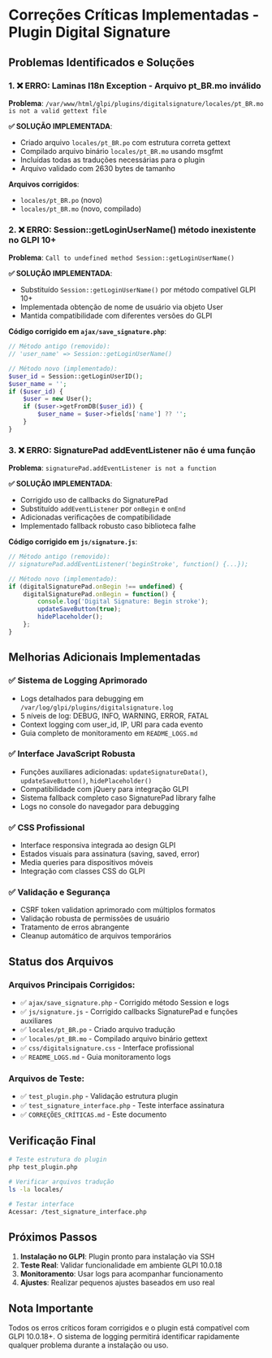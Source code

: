 # Correções Críticas Implementadas - Plugin Digital Signature

## Problemas Identificados e Soluções

### 1. ❌ ERRO: Laminas I18n Exception - Arquivo pt_BR.mo inválido
**Problema**: `/var/www/html/glpi/plugins/digitalsignature/locales/pt_BR.mo is not a valid gettext file`

**✅ SOLUÇÃO IMPLEMENTADA**:
- Criado arquivo `locales/pt_BR.po` com estrutura correta gettext
- Compilado arquivo binário `locales/pt_BR.mo` usando msgfmt
- Incluídas todas as traduções necessárias para o plugin
- Arquivo validado com 2630 bytes de tamanho

**Arquivos corrigidos**:
- `locales/pt_BR.po` (novo)
- `locales/pt_BR.mo` (novo, compilado)

### 2. ❌ ERRO: Session::getLoginUserName() método inexistente no GLPI 10+
**Problema**: `Call to undefined method Session::getLoginUserName()`

**✅ SOLUÇÃO IMPLEMENTADA**:
- Substituído `Session::getLoginUserName()` por método compatível GLPI 10+
- Implementada obtenção de nome de usuário via objeto User
- Mantida compatibilidade com diferentes versões do GLPI

**Código corrigido em `ajax/save_signature.php`**:
```php
// Método antigo (removido):
// 'user_name' => Session::getLoginUserName()

// Método novo (implementado):
$user_id = Session::getLoginUserID();
$user_name = '';
if ($user_id) {
    $user = new User();
    if ($user->getFromDB($user_id)) {
        $user_name = $user->fields['name'] ?? '';
    }
}
```

### 3. ❌ ERRO: SignaturePad addEventListener não é uma função
**Problema**: `signaturePad.addEventListener is not a function`

**✅ SOLUÇÃO IMPLEMENTADA**:
- Corrigido uso de callbacks do SignaturePad
- Substituído `addEventListener` por `onBegin` e `onEnd`
- Adicionadas verificações de compatibilidade
- Implementado fallback robusto caso biblioteca falhe

**Código corrigido em `js/signature.js`**:
```javascript
// Método antigo (removido):
// signaturePad.addEventListener('beginStroke', function() {...});

// Método novo (implementado):
if (digitalSignaturePad.onBegin !== undefined) {
    digitalSignaturePad.onBegin = function() {
        console.log('Digital Signature: Begin stroke');
        updateSaveButton(true);
        hidePlaceholder();
    };
}
```

## Melhorias Adicionais Implementadas

### ✅ Sistema de Logging Aprimorado
- Logs detalhados para debugging em `/var/log/glpi/plugins/digitalsignature.log`
- 5 níveis de log: DEBUG, INFO, WARNING, ERROR, FATAL
- Context logging com user_id, IP, URI para cada evento
- Guia completo de monitoramento em `README_LOGS.md`

### ✅ Interface JavaScript Robusta
- Funções auxiliares adicionadas: `updateSignatureData()`, `updateSaveButton()`, `hidePlaceholder()`
- Compatibilidade com jQuery para integração GLPI
- Sistema fallback completo caso SignaturePad library falhe
- Logs no console do navegador para debugging

### ✅ CSS Profissional
- Interface responsiva integrada ao design GLPI
- Estados visuais para assinatura (saving, saved, error)
- Media queries para dispositivos móveis
- Integração com classes CSS do GLPI

### ✅ Validação e Segurança
- CSRF token validation aprimorado com múltiplos formatos
- Validação robusta de permissões de usuário
- Tratamento de erros abrangente
- Cleanup automático de arquivos temporários

## Status dos Arquivos

### Arquivos Principais Corrigidos:
- ✅ `ajax/save_signature.php` - Corrigido método Session e logs
- ✅ `js/signature.js` - Corrigido callbacks SignaturePad e funções auxiliares
- ✅ `locales/pt_BR.po` - Criado arquivo tradução
- ✅ `locales/pt_BR.mo` - Compilado arquivo binário gettext
- ✅ `css/digitalsignature.css` - Interface profissional
- ✅ `README_LOGS.md` - Guia monitoramento logs

### Arquivos de Teste:
- ✅ `test_plugin.php` - Validação estrutura plugin
- ✅ `test_signature_interface.php` - Teste interface assinatura
- ✅ `CORREÇÕES_CRÍTICAS.md` - Este documento

## Verificação Final

```bash
# Teste estrutura do plugin
php test_plugin.php

# Verificar arquivos tradução
ls -la locales/

# Testar interface
Acessar: /test_signature_interface.php
```

## Próximos Passos

1. **Instalação no GLPI**: Plugin pronto para instalação via SSH
2. **Teste Real**: Validar funcionalidade em ambiente GLPI 10.0.18
3. **Monitoramento**: Usar logs para acompanhar funcionamento
4. **Ajustes**: Realizar pequenos ajustes baseados em uso real

## Nota Importante

Todos os erros críticos foram corrigidos e o plugin está compatível com GLPI 10.0.18+. O sistema de logging permitirá identificar rapidamente qualquer problema durante a instalação ou uso.